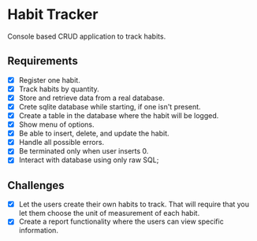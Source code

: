 # Habit Tracker

Console based CRUD application to track habits.

## Requirements

- [x] Register one habit.
- [x] Track habits by quantity.
- [x] Store and retrieve data from a real database.
- [x] Crete sqlite database while starting, if one isn't present.
- [x] Create a table in the database where the habit will be logged.
- [x] Show menu of options.
- [x] Be able to insert, delete, and update the habit.
- [x] Handle all possible errors.
- [x] Be terminated only when user inserts 0.
- [x] Interact with database using only raw SQL;

## Challenges

- [x] Let the users create their own habits to track. That will require that you let them choose the unit of measurement of each habit.
- [X] Create a report functionality where the users can view specific information.